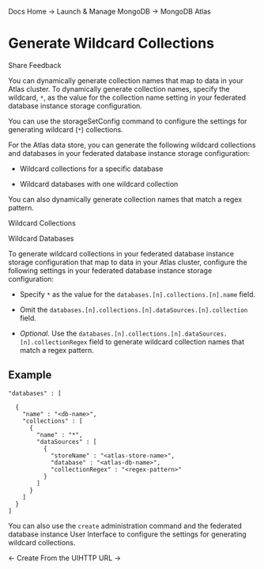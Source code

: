 Docs Home → Launch & Manage MongoDB → MongoDB Atlas

# Generate Wildcard Collections

Share Feedback

You can dynamically generate collection names that map to data in your Atlas
cluster. To dynamically generate collection names, specify the wildcard, `*`,
as the value for the collection name setting in your federated database
instance storage configuration.

You can use the storageSetConfig command to configure the settings for
generating wildcard (`*`) collections.

For the Atlas data store, you can generate the following wildcard collections
and databases in your federated database instance storage configuration:

  * Wildcard collections for a specific database

  * Wildcard databases with one wildcard collection

You can also dynamically generate collection names that match a regex pattern.

Wildcard Collections

Wildcard Databases

To generate wildcard collections in your federated database instance storage
configuration that map to data in your Atlas cluster, configure the following
settings in your federated database instance storage configuration:

  * Specify `*` as the value for the `databases.[n].collections.[n].name` field.

  * Omit the `databases.[n].collections.[n].dataSources.[n].collection` field.

  *  _Optional_. Use the `databases.[n].collections.[n].dataSources.[n].collectionRegex` field to generate wildcard collection names that match a regex pattern.

## Example

    
    
    "databases" : [  
      
      {  
        "name" : "<db-name>",  
        "collections" : [  
          {  
            "name" : "*",  
            "dataSources" : [  
              {  
                "storeName" : "<atlas-store-name>",  
                "database" : "<atlas-db-name>",  
                "collectionRegex" : "<regex-pattern>"  
              }  
            ]  
          }  
        ]  
      }  
    ]  
  
You can also use the `create` administration command and the federated
database instance User Interface to configure the settings for generating
wildcard collections.

← Create From the UIHTTP URL →


